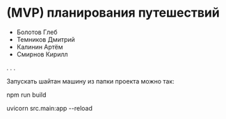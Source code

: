 <h1>(MVP) планирования путешествий</h1>

<ul>
    <li>Болотов Глеб</li>
    <li>Темников Дмитрий</li>
    <li>Калинин Артём</li>
    <li>Смирнов Кирилл</li>
</ul>
.
.
.
<p>Запускать шайтан машину из папки проекта можно так:</p>
<p>npm run build</p>
uvicorn src.main:app --reload
